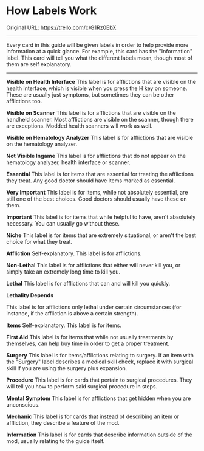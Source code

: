 # How Labels Work

Original URL: https://trello.com/c/G1Rz0EbX

---

Every card in this guide will be given labels in order to help provide more information at a quick glance. For example, this card has the "Information" label. This card will tell you what the different labels mean, though most of them are self explanatory.

---

**Visible on Health Interface**
This label is for afflictions that are visible on the health interface, which is visible when you press the H key on someone. These are usually just symptoms, but sometimes they can be other afflictions too.

**Visible on Scanner**
This label is for afflictions that are visible on the handheld scanner. Most afflictions are visible on the scanner, though there are exceptions. Modded health scanners will work as well.

**Visible on Hematology Analyzer**
This label is for afflictions that are visible on the hematology analyzer.

**Not Visible Ingame**
This label is for afflictions that do not appear on the hematology analyzer, health interface or scanner.

**Essential**
This label is for items that are essential for treating the afflictions they treat. Any good doctor should have items marked as essential.

**Very Important**
This label is for items, while not absolutely essential, are still one of the best choices. Good doctors should usually have these on them.

**Important**
This label is for items that while helpful to have, aren't absolutely necessary. You can usually go without these.

**Niche**
This label is for items that are extremely situational, or aren't the best choice for what they treat.

**Affliction**
Self-explanatory. This label is for afflictions.

**Non-Lethal**
This label is for afflictions that either will never kill you, or simply take an extremely long time to kill you.

**Lethal**
This label is for afflictions that can and will kill you quickly.

**Lethality Depends**

This label is for afflictions only lethal under certain circumstances (for instance, if the affliction is above a certain strength).

**Items**
Self-explanatory. This label is for items.

**First Aid**
This label is for items that while not usually treatments by themselves, can help buy time in order to get a proper treatment.

**Surgery**
This label is for items/afflictions relating to surgery. If an item with the "Surgery" label describes a medical skill check, replace it with surgical skill if you are using the surgery plus expansion.

**Procedure**
This label is for cards that pertain to surgical procedures. They will tell you how to perform said surgical procedure in steps.

**Mental Symptom**
This label is for afflictions that get hidden when you are unconscious.

**Mechanic**
This label is for cards that instead of describing an item or affliction, they describe a feature of the mod.

**Information**
This label is for cards that describe information outside of the mod, usually relating to the guide itself.